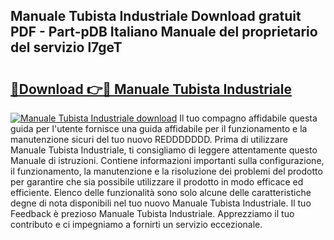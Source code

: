 ## Manuale Tubista Industriale Download gratuit PDF - Part-pDB Italiano Manuale del proprietario del servizio l7geT

# <h2><a href="http://dfdhav.blite.top/?on=Manuale+Tubista+Industriale">🔗Download 👉🔴 Manuale Tubista Industriale</a></h2>

[![Manuale Tubista Industriale download](https://i.imgur.com/lujVjoI.png)](http://dfdhav.blite.top/?on=Manuale+Tubista+Industriale)
Il tuo compagno affidabile questa guida per l'utente fornisce una guida affidabile per il funzionamento e la manutenzione sicuri del tuo nuovo REDDDDDDD. Prima di utilizzare Manuale Tubista Industriale, ti consigliamo di leggere attentamente questo Manuale di istruzioni. Contiene informazioni importanti sulla configurazione, il funzionamento, la manutenzione e la risoluzione dei problemi del prodotto per garantire che sia possibile utilizzare il prodotto in modo efficace ed efficiente. Elenco delle funzionalità sono solo alcune delle caratteristiche degne di nota disponibili nel tuo nuovo Manuale Tubista Industriale. Il tuo Feedback è prezioso Manuale Tubista Industriale. Apprezziamo il tuo contributo e ci impegniamo a fornirti un servizio eccezionale.
